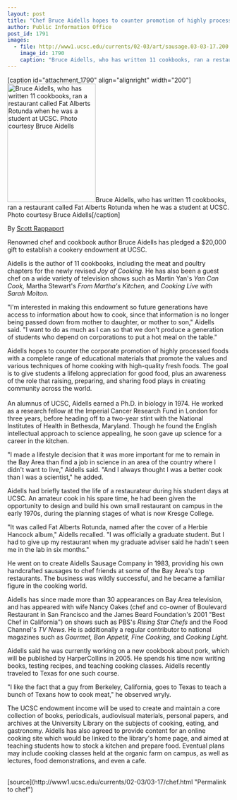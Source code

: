 ```yaml
---
layout: post
title: "Chef Bruce Aidells hopes to counter promotion of highly processed foods"
author: Public Information Office
post_id: 1791
images:
  - file: http://www1.ucsc.edu/currents/02-03/art/sausage.03-03-17.200.jpg
    image_id: 1790
    caption: "Bruce Aidells, who has written 11 cookbooks, ran a restaurant called Fat Alberts Rotunda when he was a student at UCSC. Photo courtesy Bruce Aidells"
---
```


[caption id="attachment_1790" align="alignright" width="200"]<a href="http://localhost/mysite/wp-content/uploads/2003/03/sausage.03-03-17.200.jpg"><img class="size-full wp-image-1790" src="http://localhost/mysite/wp-content/uploads/2003/03/sausage.03-03-17.200.jpg" alt="Bruce Aidells, who has written 11 cookbooks, ran a restaurant called Fat Alberts Rotunda when he was a student at UCSC. Photo courtesy Bruce Aidells" width="200" height="268" /></a>Bruce Aidells, who has written 11 cookbooks, ran a restaurant called Fat Alberts Rotunda when he was a student at UCSC. Photo courtesy Bruce Aidells[/caption]
<p>
  By <a href="mailto:srapp@ucsc.edu">Scott Rappaport</a><br>
</p>
<p>
  Renowned chef and cookbook author Bruce Aidells has pledged a $20,000 gift to establish a cookery endowment at UCSC.<br>
</p>
<p>
  Aidells is the author of 11 cookbooks, including the meat and poultry chapters for the newly revised <i>Joy of Cooking.</i> He has also been a guest chef on a wide variety of television shows such as Martin Yan's <i>Yan Can Cook,</i> Martha Stewart's <i>From Martha's Kitchen,</i> and <i>Cooking Live with Sarah Molton.</i><br>
</p>
<p>
  "I'm interested in making this endowment so future generations have access to information about how to cook, since that information is no longer being passed down from mother to daughter, or mother to son," Aidells said. "I want to do as much as I can so that we don't produce a generation of students who depend on corporations to put a hot meal on the table."
</p>
<p>
  Aidells hopes to counter the corporate promotion of highly processed foods with a complete range of educational materials that promote the values and various techniques of home cooking with high-quality fresh foods. The goal is to give students a lifelong appreciation for good food, plus an awareness of the role that raising, preparing, and sharing food plays in creating community across the world.<br>
  <br>
  An alumnus of UCSC, Aidells earned a Ph.D. in biology in 1974. He worked as a research fellow at the Imperial Cancer Research Fund in London for three years, before heading off to a two-year stint with the National Institutes of Health in Bethesda, Maryland. Though he found the English intellectual approach to science appealing, he soon gave up science for a career in the kitchen.<br>
</p>
<p>
  "I made a lifestyle decision that it was more important for me to remain in the Bay Area than find a job in science in an area of the country where I didn't want to live," Aidells said. "And I always thought I was a better cook than I was a scientist," he added.<br>
</p>
<p>
  Aidells had briefly tasted the life of a restaurateur during his student days at UCSC. An amateur cook in his spare time, he had been given the opportunity to design and build his own small restaurant on campus in the early 1970s, during the planning stages of what is now Kresge College.<br>
</p>
<p>
  "It was called Fat Alberts Rotunda, named after the cover of a Herbie Hancock album," Aidells recalled. "I was officially a graduate student. But I had to give up my restaurant when my graduate adviser said he hadn't seen me in the lab in six months."<br>
</p>
<p>
  He went on to create Aidells Sausage Company in 1983, providing his own handcrafted sausages to chef friends at some of the Bay Area's top restaurants. The business was wildly successful, and he became a familiar figure in the cooking world.<br>
</p>
<p>
  Aidells has since made more than 30 appearances on Bay Area television, and has appeared with wife Nancy Oakes (chef and co-owner of Boulevard Restaurant in San Francisco and the James Beard Foundation's 2001 "Best Chef in California") on shows such as PBS's <i>Rising Star Chefs</i> and the Food Channel's <i>TV News.</i> He is additionally a regular contributor to national magazines such as <i>Gourmet, Bon Appetit, Fine Cooking,</i> and <i>Cooking Light.</i><br>
</p>
<p>
  Aidells said he was currently working on a new cookbook about pork, which will be published by HarperCollins in 2005. He spends his time now writing books, testing recipes, and teaching cooking classes. Aidells recently traveled to Texas for one such course.<br>
</p>
<p>
  "I like the fact that a guy from Berkeley, California, goes to Texas to teach a bunch of Texans how to cook meat," he observed wryly.<br>
</p>
<p>
  The UCSC endowment income will be used to create and maintain a core collection of books, periodicals, audiovisual materials, personal papers, and archives at the University Library on the subjects of cooking, eating, and gastronomy. Aidells has also agreed to provide content for an online cooking site which would be linked to the library's home page, and aimed at teaching students how to stock a kitchen and prepare food. Eventual plans may include cooking classes held at the organic farm on campus, as well as lectures, food demonstrations, and even a cafe.<br>
  <br>
</p>
[source](http://www1.ucsc.edu/currents/02-03/03-17/chef.html "Permalink to chef")
